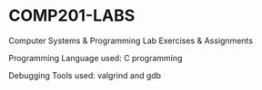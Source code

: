 # COMP201-LABS
Computer Systems &amp; Programming Lab Exercises &amp; Assignments


Programming Language used: C programming

Debugging Tools used: valgrind and gdb
